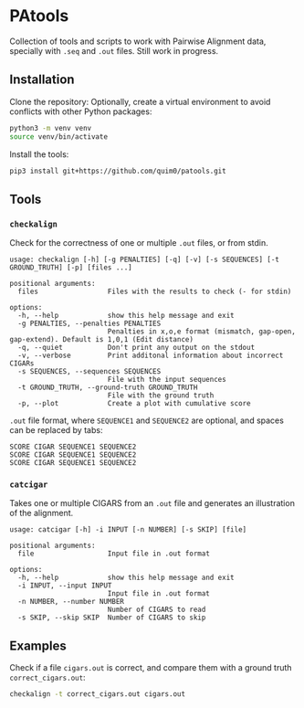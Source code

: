 # PAtools

Collection of tools and scripts to work with Pairwise Alignment data, specially with `.seq` and `.out` files. Still work in progress.

## Installation

Clone the repository:
Optionally, create a virtual environment to avoid conflicts with other Python packages:
```bash
python3 -m venv venv
source venv/bin/activate
```

Install the tools:
```bash
pip3 install git+https://github.com/quim0/patools.git
```

## Tools

### `checkalign`

Check for the correctness of one or multiple `.out` files, or from stdin.

```
usage: checkalign [-h] [-g PENALTIES] [-q] [-v] [-s SEQUENCES] [-t GROUND_TRUTH] [-p] [files ...]

positional arguments:
  files                 Files with the results to check (- for stdin)

options:
  -h, --help            show this help message and exit
  -g PENALTIES, --penalties PENALTIES
                        Penalties in x,o,e format (mismatch, gap-open, gap-extend). Default is 1,0,1 (Edit distance)
  -q, --quiet           Don't print any output on the stdout
  -v, --verbose         Print additonal information about incorrect CIGARs
  -s SEQUENCES, --sequences SEQUENCES
                        File with the input sequences
  -t GROUND_TRUTH, --ground-truth GROUND_TRUTH
                        File with the ground truth
  -p, --plot            Create a plot with cumulative score
```

`.out` file format, where `SEQUENCE1` and `SEQUENCE2` are optional, and spaces can be replaced by tabs:
```
SCORE CIGAR SEQUENCE1 SEQUENCE2
SCORE CIGAR SEQUENCE1 SEQUENCE2
SCORE CIGAR SEQUENCE1 SEQUENCE2
```

### `catcigar`

Takes one or multiple CIGARS from an `.out` file and generates an illustration of the alignment.

```
usage: catcigar [-h] -i INPUT [-n NUMBER] [-s SKIP] [file]

positional arguments:
  file                  Input file in .out format

options:
  -h, --help            show this help message and exit
  -i INPUT, --input INPUT
                        Input file in .out format
  -n NUMBER, --number NUMBER
                        Number of CIGARS to read
  -s SKIP, --skip SKIP  Number of CIGARS to skip
```

## Examples

Check if a file `cigars.out` is correct, and compare them with a ground truth `correct_cigars.out`:
```bash
checkalign -t correct_cigars.out cigars.out
```